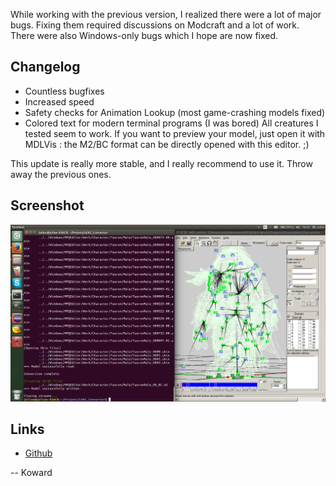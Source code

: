 While working with the previous version, I realized there were a lot of major bugs.
Fixing them required discussions on Modcraft and a lot of work.
There were also Windows-only bugs which I hope are now fixed.

## Changelog
* Countless bugfixes
* Increased speed
* Safety checks for Animation Lookup (most game-crashing models fixed)
* Colored text for modern terminal programs (I was bored) All creatures I tested seem to work. If you want to preview your model, just open it with MDLVis : the M2/BC format can be directly opened with this editor. ;)

This update is really more stable, and I really recommend to use it. Throw away the previous ones.

## Screenshot
![1](1.png)

## Links
* [Github](https://github.com/Koward/LKBC_Converter)

-- Koward